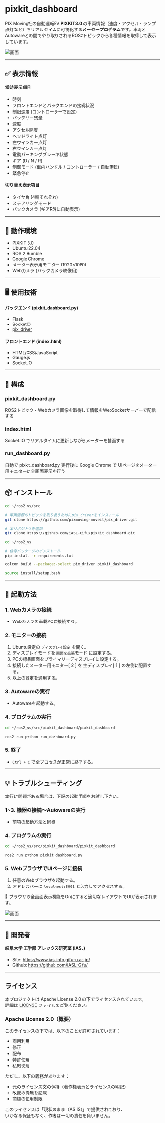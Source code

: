 # pixkit_dashboard

PIX Moving社の自動運転EV **PIXKIT3.0** の車両情報（速度・アクセル・ランプ点灯など）をリアルタイムに可視化する**メータープログラム**です。車両とAutowareとの間でやり取りされるROS2トピックから各種情報を取得して表示しています。

![画面](doc/screen.png)

---

## ✅ 表示情報

#### 常時表示項目
- 時刻
- フロントエンドとバックエンドの接続状況
- 制限速度 (コントローラーで設定)
- バッテリー残量
- 速度
- アクセル開度
- ヘッドライト点灯
- 左ウインカー点灯
- 右ウインカー点灯
- 電動パーキングブレーキ状態
- ギア (D / N / R)
- 制御モード (車内ハンドル / コントローラー / 自動運転)
- 緊急停止
#### 切り替え表示項目
- タイヤ角 (4輪それぞれ)
- ステアリングモード
- バックカメラ (ギアR時に自動表示)

---

## 🔧 動作環境

- PIXKIT 3.0
- Ubuntu 22.04
- ROS 2 Humble
- Google Chrome
- メーター表示用モニター (1920×1080)  
- Webカメラ (バックカメラ映像用)

---

## 🖥️ 使用技術

#### バックエンド (pixkit_dashboard.py)
- Flask
- SocketIO
- [pix_driver](https://github.com/pixmoving-moveit/pix_driver)
#### フロントエンド (index.html)
- HTML/CSS/JavaScript
- Gauge.js
- Socket.IO

---

## 📁 構成

### pixkit_dashboard.py
ROS2トピック・Webカメラ画像を取得して情報をWebSocketサーバーで配信する
### index.html
Socket.IO でリアルタイムに更新しながらメーターを描画する
### run_dashboard.py
自動で pixkit_dashboard.py 実行後に Google Chrome で UIページをメーター用モニターに全画面表示を行う

---

## 📦 インストール

```bash
cd ~/ros2_ws/src

# 車両情報のトピックを取り扱うためにpix_driverをインストール
git clone https://github.com/pixmoving-moveit/pix_driver.git

# 本リポジトリを追加
git clone https://github.com/iASL-Gifu/pixkit_dashboard.git

cd ~/ros2_ws

# 依存パッケージのインストール
pip install -r requirements.txt

colcon build --packages-select pix_driver pixkit_dashboard

source install/setup.bash
```

---

## 🚀 起動方法

### 1. Webカメラの接続
- Webカメラを車載PCに接続する。

### 2. モニターの接続
1. Ubuntu設定の `ディスプレイ設定` を開く。  
2. ディスプレイモードを `画面を拡張`モード に設定する。  
3. PCの標準画面をプライマリーディスプレイに設定する。  
4. 接続したメーター用モニター[ 2 ] を 主ディスプレイ[ 1 ] の左側に配置する。  
5. 以上の設定を適用する。

### 3. Autowareの実行
- Autowareを起動する。

### 4. プログラムの実行
```bash
cd ~/ros2_ws/src/pixkit_dashboard/pixkit_dashboard

ros2 run python run_dashboard.py
```

### 5. 終了
- `Ctrl + C` で全プロセスが正常に終了する。

---

## 💡 トラブルシューティング

実行に問題がある場合は、下記の起動手順をお試し下さい。

### 1~3. 機器の接続〜Autowareの実行
- 前項の起動方法と同様

### 4. プログラムの実行
```bash
cd ~/ros2_ws/src/pixkit_dashboard/pixkit_dashboard

ros2 run python pixkit_dashboard.py
```

### 5. WebブラウザでUIページに接続
1. 任意のWebブラウザを起動する。  
2. アドレスバーに `localhost:5001` と入力してアクセスする。  

🌟 ブラウザの全画面表示機能をOnにすると適切なレイアウトでUIが表示されます。


![画面](doc/screen2.png)

---

## 👤 開発者

#### 岐阜大学 工学部 アレックス研究室 (iASL)
- Site: https://www.iasl.info.gifu-u.ac.jp/  
- Github: https://github.com/iASL-Gifu/

---

## ライセンス

本プロジェクトは Apache License 2.0 の下でライセンスされています。  
詳細は [LICENSE](./LICENSE) ファイルをご覧ください。

### Apache License 2.0（概要）

このライセンスの下では、以下のことが許可されています：

- 商用利用
- 修正
- 配布
- 特許使用
- 私的使用

ただし、以下の義務があります：

- 元のライセンス文の保持（著作権表示とライセンスの明記）
- 改変の有無を記載
- 商標の使用制限

このライセンスは「現状のまま（AS IS）」で提供されており、  
いかなる保証もなく、作者は一切の責任を負いません。

